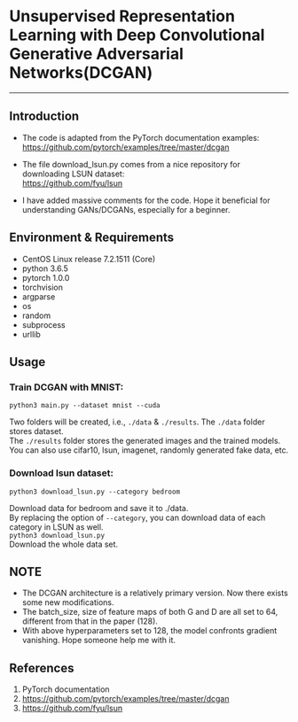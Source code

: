 # Unsupervised Representation Learning with Deep Convolutional Generative Adversarial Networks(DCGAN)
-------------------------------------------------
## Introduction
 * The code is adapted from the PyTorch documentation examples:<br>
<https://github.com/pytorch/examples/tree/master/dcgan> <br>
 * The file download_lsun.py comes from a nice repository for downloading LSUN dataset:<br>
<https://github.com/fyu/lsun> <br>

 * I have added massive comments for the code. Hope it beneficial for understanding GANs/DCGANs, especially for a beginner.

## Environment & Requirements
* CentOS Linux release 7.2.1511 (Core)<br>
* python 3.6.5<br>
* pytorch  1.0.0<br>
* torchvision<br>
* argparse<br>
* os<br>
* random<br>
* subprocess<br>
* urllib

## Usage
### Train DCGAN with MNIST:<br>

    python3 main.py --dataset mnist --cuda
Two folders will be created, i.e., `./data` & `./results`. The `./data` folder stores dataset. <br>
The `./results` folder stores the generated images and the trained models.<br> 
You can also use cifar10, lsun, imagenet, randomly generated fake data, etc.
### Download lsun dataset:<br>

    python3 download_lsun.py --category bedroom 
Download data for bedroom and save it to ./data.<br>
By replacing the option of `--category`, you can download data of each category in LSUN as well.<br>
    ```
    python3 download_lsun.py 
    ```
    <br>
Download the whole data set.<br> 

## NOTE
 * The DCGAN architecture is a relatively primary version. Now there exists some new modifications.<br> 
 * The batch_size, size of feature maps of both G and D are all set to 64, different from that in the paper (128).<br>
 * With above hyperparameters set to 128, the model confronts gradient vanishing. Hope someone help me with it.
 
## References 
1. PyTorch documentation
2. <https://github.com/pytorch/examples/tree/master/dcgan> <br>
3. <https://github.com/fyu/lsun> <br>
